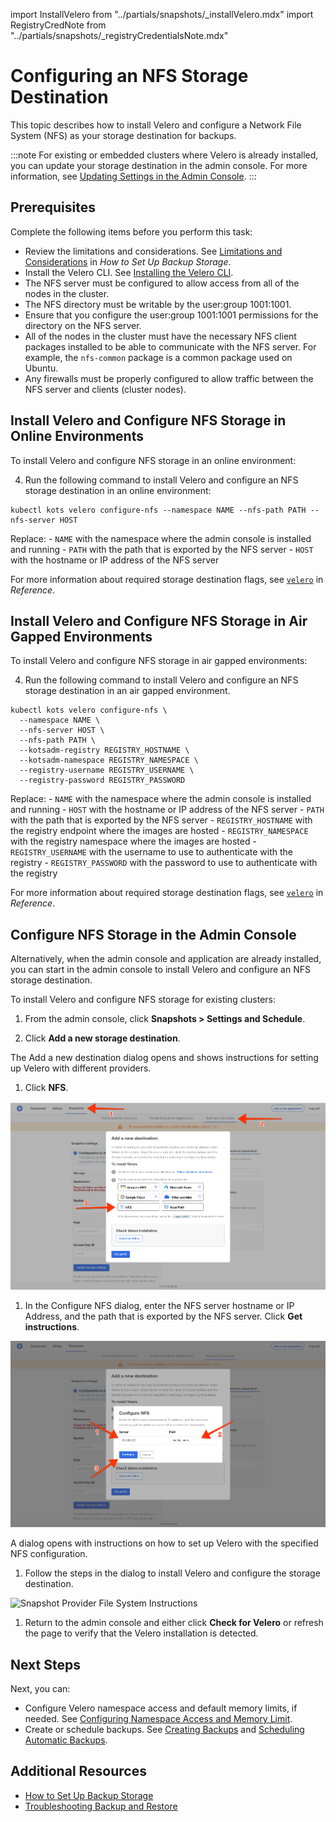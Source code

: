 import InstallVelero from "../partials/snapshots/_installVelero.mdx"
import RegistryCredNote from "../partials/snapshots/_registryCredentialsNote.mdx"

# Configuring an NFS Storage Destination

This topic describes how to install Velero and configure a Network File System (NFS) as your storage destination for backups.

:::note
For existing or embedded clusters where Velero is already installed, you can update your storage destination in the admin console. For more information, see [Updating Settings in the Admin Console](snapshots-updating-with-admin-console).
:::

## Prerequisites

Complete the following items before you perform this task:

* Review the limitations and considerations. See [Limitations and Considerations](snapshots-understanding#limitations-and-considerations) in _How to Set Up Backup Storage_.
* Install the Velero CLI. See [Installing the Velero CLI](snapshots-velero-cli-installing).
* The NFS server must be configured to allow access from all of the nodes in the cluster.
* The NFS directory must be writable by the user:group 1001:1001.
* Ensure that you configure the user:group 1001:1001 permissions for the directory on the NFS server.
* All of the nodes in the cluster must have the necessary NFS client packages installed to be able to communicate with the NFS server. For example, the `nfs-common` package is a common package used on Ubuntu.
* Any firewalls must be properly configured to allow traffic between the NFS server and clients (cluster nodes).

## Install Velero and Configure NFS Storage in Online Environments

To install Velero and configure NFS storage in an online environment:

<InstallVelero/>

4. Run the following command to install Velero and configure an NFS storage destination in an online environment:

  ```
  kubectl kots velero configure-nfs --namespace NAME --nfs-path PATH --nfs-server HOST
  ```

  Replace:
    - `NAME` with the namespace where the admin console is installed and running
    - `PATH` with the path that is exported by the NFS server
    - `HOST` with the hostname or IP address of the NFS server

  For more information about required storage destination flags, see [`velero`](/reference/kots-cli-velero-index) in _Reference_.

## Install Velero and Configure NFS Storage in Air Gapped Environments

<RegistryCredNote/>

To install Velero and configure NFS storage in air gapped environments:

<InstallVelero/>

4. Run the following command to install Velero and configure an NFS storage destination in an air gapped environment. 

  ```
  kubectl kots velero configure-nfs \
    --namespace NAME \
    --nfs-server HOST \
    --nfs-path PATH \
    --kotsadm-registry REGISTRY_HOSTNAME \
    --kotsadm-namespace REGISTRY_NAMESPACE \
    --registry-username REGISTRY_USERNAME \
    --registry-password REGISTRY_PASSWORD
  ```

  Replace:
    - `NAME` with the namespace where the admin console is installed and running
    - `HOST` with the hostname or IP address of the NFS server
    - `PATH` with the path that is exported by the NFS server
    - `REGISTRY_HOSTNAME` with the registry endpoint where the images are hosted
    - `REGISTRY_NAMESPACE` with the registry namespace where the images are hosted
    - `REGISTRY_USERNAME` with the username to use to authenticate with the registry
    - `REGISTRY_PASSWORD` with the password to use to authenticate with the registry

For more information about required storage destination flags, see [`velero`](/reference/kots-cli-velero-index) in _Reference_.

## Configure NFS Storage in the Admin Console

Alternatively, when the admin console and application are already installed, you can start in the admin console to install Velero and configure an NFS storage destination.

To install Velero and configure NFS storage for existing clusters:

1. From the admin console, click **Snapshots > Settings and Schedule**.

1. Click **Add a new storage destination**.

  The Add a new destination dialog opens and shows instructions for setting up Velero with different providers.

1. Click **NFS**.

  ![Snapshot Provider NFS](/images/snapshot-provider-nfs.png)

1. In the Configure NFS dialog, enter the NFS server hostname or IP Address, and the path that is exported by the NFS server. Click **Get instructions**.

  ![Snapshot Provider NFS Fields](/images/snapshot-provider-nfs-fields.png)

  A dialog opens with instructions on how to set up Velero with the specified NFS configuration.

1. Follow the steps in the dialog to install Velero and configure the storage destination.

  ![Snapshot Provider File System Instructions](/images/snapshot-provider-nfs-instructions.png)

1. Return to the admin console and either click **Check for Velero** or refresh the page to verify that the Velero installation is detected.

## Next Steps

Next, you can:

* Configure Velero namespace access and default memory limits, if needed. See [Configuring Namespace Access and Memory Limit](snapshots-velero-installing-config).
* Create or schedule backups. See [Creating Backups](snapshots-creating) and [Scheduling Automatic Backups](snapshots-scheduling).

## Additional Resources

* [How to Set Up Backup Storage](snapshots-understanding)
* [Troubleshooting Backup and Restore](snapshots-troubleshooting-backup-restore)
